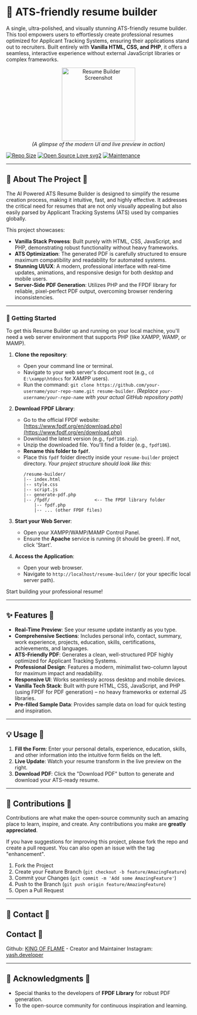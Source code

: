 # 📄 ATS-friendly resume builder

A single, ultra-polished, and visually stunning ATS-friendly resume builder. This tool empowers users to effortlessly create professional resumes optimized for Applicant Tracking Systems, ensuring their applications stand out to recruiters. Built entirely with **Vanilla HTML, CSS, and PHP**, it offers a seamless, interactive experience without external JavaScript libraries or complex frameworks.

<p align="center">
  <img src="https://i.ibb.co/9ktMTbWP/make-a-logo-for-resume-builder.jpg" alt="Resume Builder Screenshot" width="200"> 
  <br>
  <i>(A glimpse of the modern UI and live preview in action)</i>
</p>

[![Repo Size](https://img.shields.io/github/repo-size/KING-OF-FLAME/resume-builder?style=flat-square&color=orange)](https://github.com/KING-OF-FLAME/resume-builder)
[![Open Source Love svg2](https://badges.frapsoft.com/os/v2/open-source.svg?v=103)](https://github.com/KING-OF-FLAME/resume-builder)
[![Maintenance](https://img.shields.io/badge/Maintained%3F-yes-green.svg)](https://github.com/KING-OF-FLAME/resume-builder/graphs/commit-activity)

-------------------------------------------------

## 🌟 About The Project 📍

The AI Powered ATS Resume Builder is designed to simplify the resume creation process, making it intuitive, fast, and highly effective. It addresses the critical need for resumes that are not only visually appealing but also easily parsed by Applicant Tracking Systems (ATS) used by companies globally.

This project showcases:
* **Vanilla Stack Prowess**: Built purely with HTML, CSS, JavaScript, and PHP, demonstrating robust functionality without heavy frameworks.
* **ATS Optimization**: The generated PDF is carefully structured to ensure maximum compatibility and readability for automated systems.
* **Stunning UI/UX**: A modern, professional interface with real-time updates, animations, and responsive design for both desktop and mobile users.
* **Server-Side PDF Generation**: Utilizes PHP and the FPDF library for reliable, pixel-perfect PDF output, overcoming browser rendering inconsistencies.

-------------------------------------------------

### 🚀 Getting Started

To get this Resume Builder up and running on your local machine, you'll need a web server environment that supports PHP (like XAMPP, WAMP, or MAMP).

1.  **Clone the repository**:
    * Open your command line or terminal.
    * Navigate to your web server's document root (e.g., `cd E:\xampp\htdocs` for XAMPP users).
    * Run the command: `git clone https://github.com/your-username/your-repo-name.git resume-builder`.
        *(Replace `your-username/your-repo-name` with your actual GitHub repository path)*

2.  **Download FPDF Library**:
    * Go to the official FPDF website: [https://www.fpdf.org/en/download.php](https://www.fpdf.org/en/download.php)
    * Download the latest version (e.g., `fpdf186.zip`).
    * Unzip the downloaded file. You'll find a folder (e.g., `fpdf186`).
    * **Rename this folder to `fpdf`**.
    * Place this `fpdf` folder directly inside your `resume-builder` project directory.
        *Your project structure should look like this:*
        ```
        /resume-builder/
        |-- index.html
        |-- style.css
        |-- script.js
        |-- generate-pdf.php
        |-- /fpdf/                 <-- The FPDF library folder
            |-- fpdf.php
            |-- ... (other FPDF files)
        ```

3.  **Start your Web Server**:
    * Open your XAMPP/WAMP/MAMP Control Panel.
    * Ensure the **Apache** service is running (it should be green). If not, click 'Start'.

4.  **Access the Application**:
    * Open your web browser.
    * Navigate to `http://localhost/resume-builder/` (or your specific local server path).

Start building your professional resume!

-------------------------------------------------

## ✨ Features 📍

* **Real-Time Preview**: See your resume update instantly as you type.
* **Comprehensive Sections**: Includes personal info, contact, summary, work experience, projects, education, skills, certifications, achievements, and languages.
* **ATS-Friendly PDF**: Generates a clean, well-structured PDF highly optimized for Applicant Tracking Systems.
* **Professional Design**: Features a modern, minimalist two-column layout for maximum impact and readability.
* **Responsive UI**: Works seamlessly across desktop and mobile devices.
* **Vanilla Tech Stack**: Built with pure HTML, CSS, JavaScript, and PHP (using FPDF for PDF generation) – no heavy frameworks or external JS libraries.
* **Pre-filled Sample Data**: Provides sample data on load for quick testing and inspiration.

-------------------------------------------------

## 💡 Usage 📍

1.  **Fill the Form**: Enter your personal details, experience, education, skills, and other information into the intuitive form fields on the left.
2.  **Live Update**: Watch your resume transform in the live preview on the right.
3.  **Download PDF**: Click the "Download PDF" button to generate and download your ATS-ready resume.

-------------------------------------------------

## 🤝 Contributions 📍

Contributions are what make the open-source community such an amazing place to learn, inspire, and create. Any contributions you make are **greatly appreciated**.

If you have suggestions for improving this project, please fork the repo and create a pull request. You can also open an issue with the tag "enhancement".

1.  Fork the Project
2.  Create your Feature Branch (`git checkout -b feature/AmazingFeature`)
3.  Commit your Changes (`git commit -m 'Add some AmazingFeature'`)
4.  Push to the Branch (`git push origin feature/AmazingFeature`)
5.  Open a Pull Request

-------------------------------------------------

## 📧 Contact 📍
## Contact 📍

Github: [KING OF FLAME](https://github.com/KING-OF-FLAME) - Creator and Maintainer
Instagram: [yash.developer](https://instagram.com/yash.developer)

-------------------------------------------------

## 🙏 Acknowledgments 📍

* Special thanks to the developers of **FPDF Library** for robust PDF generation.
* To the open-source community for continuous inspiration and learning.
